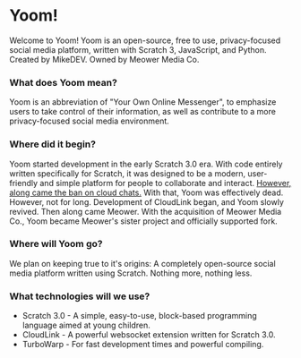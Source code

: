 # Yoom!
Welcome to Yoom! Yoom is an open-source, free to use, privacy-focused social media platform, written with Scratch 3, JavaScript, and Python. Created by MikeDEV. Owned by Meower Media Co.

### What does Yoom mean?
Yoom is an abbreviation of "Your Own Online Messenger", to emphasize users to take control of their information, as well as contribute to a more privacy-focused social media environment.

### Where did it begin?
Yoom started development in the early Scratch 3.0 era. With code entirely written specifically for Scratch, it was designed to be a modern, user-friendly and simple platform for people to collaborate and interact. [However, along came the ban on cloud chats.](https://scratch.mit.edu/discuss/topic/357609/) With that, Yoom was effectively dead. However, not for long. Development of CloudLink began, and Yoom slowly revived. Then along came Meower. With the acquisition of Meower Media Co., Yoom became Meower's sister project and officially supported fork.

### Where will Yoom go?
We plan on keeping true to it's origins: A completely open-source social media platform written using Scratch. Nothing more, nothing less.

### What technologies will we use?
* Scratch 3.0 - A simple, easy-to-use, block-based programming language aimed at young children.
* CloudLink - A powerful websocket extension written for Scratch 3.0.
* TurboWarp - For fast development times and powerful compiling.
